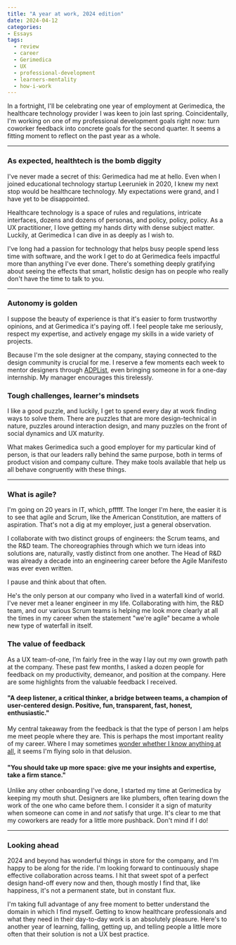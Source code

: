 ```yaml
---
title: "A year at work, 2024 edition"
date: 2024-04-12
categories:
- Essays
tags:
  - review
  - career
  - Gerimedica
  - UX
  - professional-development
  - learners-mentality
  - how-i-work
---
```


In a fortnight, I'll be celebrating one year of employment at Gerimedica, the healthcare technology provider I was keen to join last spring. Coincidentally, I'm working on one of my professional development goals right now: turn coworker feedback into concrete goals for the second quarter. It seems a fitting moment to reflect on the past year as a whole.

---

### As expected, healthtech is the bomb diggity

I've never made a secret of this: Gerimedica had me at hello. Even when I joined educational technology startup Leeruniek in 2020, I knew my next stop would be healthcare technology. My expectations were grand, and I have yet to be disappointed.

Healthcare technology is a space of rules and regulations, intricate interfaces, dozens and dozens of personas, and policy, policy, policy. As a UX practitioner, I love getting my hands dirty with dense subject matter. Luckily, at Gerimedica I can dive in as deeply as I wish to.

I've long had a passion for technology that helps busy people spend less time with software, and the work I get to do at Gerimedica feels impactful more than anything I've ever done. There's something deeply gratifying about seeing the effects that smart, holistic design has on people who really don't have the time to talk to you.

---

### Autonomy is golden

I suppose the beauty of experience is that it's easier to form trustworthy opinions, and at Gerimedica it's paying off. I feel people take me seriously, respect my expertise, and actively engage my skills in a wide variety of projects.

Because I'm the sole designer at the company, staying connected to the design community is crucial for me. I reserve a few moments each week to mentor designers through [ADPList](https://adplist.org/mentors/zinzy-nev-geene), even bringing someone in for a one-day internship. My manager encourages this tirelessly.

<!-- ![](https://res.cloudinary.com/dbi2zounq/image/upload/v1712928423/linkedin_ihjfo9.jpg)
![](https://res.cloudinary.com/dbi2zounq/image/upload/w_1300/v1712755362/zinzy.website/zinzy-design-mentor_cbjx5d.jpg) -->

### Tough challenges, learner's mindsets

I like a good puzzle, and luckily, I get to spend every day at work finding ways to solve them. There are puzzles that are more design-technical in nature, puzzles around interaction design, and many puzzles on the front of social dynamics and UX maturity.

What makes Gerimedica such a good employer for my particular kind of person, is that our leaders rally behind the same purpose, both in terms of product vision and company culture. They make tools available that help us all behave congruently with these things.

---

### What is agile?

I'm going on 20 years in IT, which, pfffff. The longer I'm here, the easier it is to see that agile and Scrum, like the American Constitution, are matters of aspiration. That's not a dig at my employer, just a general observation.

I collaborate with two distinct groups of engineers: the Scrum teams, and the R&D team. The choreographies through which we turn ideas into solutions are, naturally, vastly distinct from one another. The Head of R&D was already a decade into an engineering career before the Agile Manifesto was ever even written.

I pause and think about that often.

He's the only person at our company who lived in a waterfall kind of world. I've never met a leaner engineer in my life. Collaborating with him, the R&D team, and our various Scrum teams is helping me look more clearly at all the times in my career when the statement "we're agile" became a whole new type of waterfall in itself.

<!-- 
![](https://res.cloudinary.com/dbi2zounq/image/upload/v1712929891/1696945984679_z1sqmz.jpg)
![](https://res.cloudinary.com/dbi2zounq/image/upload/v1712929890/1684850435276_zz6lbf.jpg) -->


### The value of feedback

As a UX team-of-one, I’m fairly free in the way I lay out my own growth path at the company. These past few months, I asked a dozen people for feedback on my productivity, demeanor, and position at the company. Here are some highlights from the valuable feedback I received.

#### "A deep listener, a critical thinker, a bridge between teams, a champion of user-centered design. Positive, fun, transparent, fast, honest, enthusiastic."

My central takeaway from the feedback is that the type of person I am helps me meet people where they are. This is perhaps the most important reality of my career. Where I may sometimes [wonder whether I know anything at all](/2024/04/06/introducing-this-i-do-know/), it seems I'm flying solo in that delusion.

#### "You should take up more space: give me your insights and expertise, take a firm stance."

Unlike any other onboarding I've done, I started my time at Gerimedica by keeping my mouth shut. Designers are like plumbers, often tearing down the work of the one who came before them. I consider it a sign of maturity when someone can come in and _not_ satisfy that urge. It's clear to me that my coworkers are ready for a little more pushback. Don't mind if I do!

---

### Looking ahead

2024 and beyond has wonderful things in store for the company, and I'm happy to be along for the ride. I'm looking forward to continuously shape effective collaboration across teams. I hit that sweet spot of a perfect design hand-off every now and then, though mostly I find that, like happiness, it's not a permanent state, but in constant flux.

I'm taking full advantage of any free moment to better understand the domain in which I find myself. Getting to know healthcare professionals and what they need in their day-to-day work is an absolutely pleasure. Here's to another year of learning, falling, getting up, and telling people a little more often that their solution is not a UX best practice.

